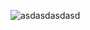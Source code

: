 ![asdasdasdasd](https://user-images.githubusercontent.com/43224845/172440693-54944d18-458c-44e2-af19-bd8d7c47808a.png)

